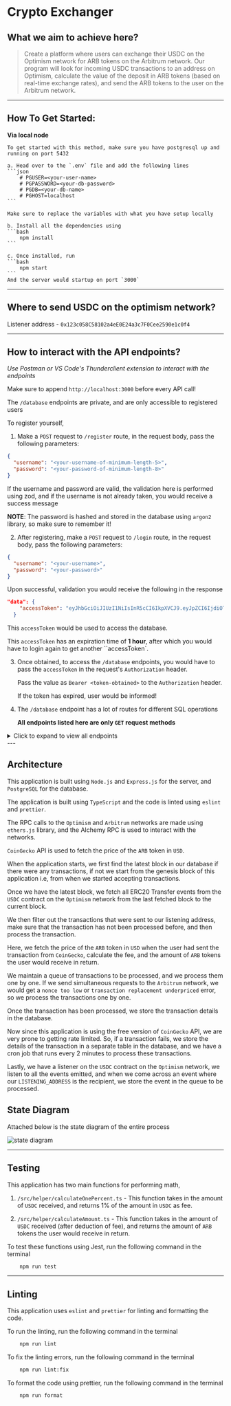 # Crypto Exchanger

## What we aim to achieve here?

>Create a platform where users can exchange their USDC on the Optimism network for ARB tokens on the Arbitrum network. Our program will look for incoming USDC transactions to an address on Optimism, calculate the value of the deposit in ARB tokens (based on real-time exchange rates), and send the ARB tokens to the user on the Arbitrum network.

---

## How To Get Started:

 **Via local node**

    To get started with this method, make sure you have postgresql up and running on port 5432

    a. Head over to the `.env` file and add the following lines
    ```json
        # PGUSER=<your-user-name>
        # PGPASSWORD=<your-db-password>
        # PGDB=<your-db-name>
        # PGHOST=localhost
    ```

    Make sure to replace the variables with what you have setup locally

    b. Install all the dependencies using
    ```bash
        npm install
    ```

    c. Once installed, run
    ```bash
        npm start
    ```
    And the server would startup on port `3000`


---

## Where to send USDC on the optimism network?

Listener address - `0x123c058C58102a4eE0E24a3c7F0Cee2590e1c0f4`

---

## How to interact with the API endpoints?

*Use Postman or VS Code's Thunderclient extension to interact with the endpoints*

Make sure to append `http://localhost:3000` before every API call!

The `/database` endpoints are private, and are only accessible to registered users

To register yourself,

1. Make a `POST` request to `/register` route, in the request body, pass the following parameters:
```json
{
  "username": "<your-username-of-minimum-length-5>",
  "password": "<your-password-of-minimum-length-8>"
}
```
If the username and password are valid, the validation here is performed using zod, and if the username is not already taken, you would receive a success message

**NOTE**: The password is hashed and stored in the database using `argon2` library, so make sure to remember it!

2. After registering, make a `POST` request to `/login` route,  in the request body, pass the following parameters:
```json
{
  "username": "<your-username>",
  "password": "<your-password>"
}
```
Upon successful, validation you would receive the following in the response
```json
"data": {
    "accessToken": "eyJhbGciOiJIUzI1NiIsInR5cCI6IkpXVCJ9.eyJpZCI6IjdiOTVhYjJiLTg5MTgtNDFiZC05ZmE0LTE1NDVhNzU0YThjNiIsImlhdCI6MTcwNzc0NTc4MCwiZXhwIjoxNzA3NzQ5MzgwfQ.rTGNk3QqxzD4Yb8iMqjZKT4z5_ZN5WlOOvfQ1sBY11g"
  }
```
This `accessToken` would be used to access the database.

This `accessToken` has an expiration time of **1 hour**, after which you would have to login again to get another ``accessToken`.

3. Once obtained, to access the `/database` endpoints, you would have to pass the `accessToken` in the request's `Authorization` header.

    Pass the value as `Bearer <token-obtained>` to the `Authorization` header.

    If the token has expired, user would be informed!

4. The `/database` endpoint has a lot of routes for different SQL operations

    **All endpoints listed here are only `GET` request methods**

<details>

<summary>Click to expand to view all endpoints</summary>

a. `/all` - This endpoint returns all the transactions in the database.

b `/top5` - This endpoint returns the top 5 transactions based on the `USDC` value received.

c. `/top5?sender=<address>` - Optionally, you could also attach a query parameter to the end to fetch the top 5 transactions made by a particular user based on the amount of `USDC` received

d. `/lowest` - This endpoint fetches the transaction made with the lowest amount of `USDC`

e. `/highestArbPrice` - This endpoint returns the highest price or `ARB` token in terms of `USD` value amongst all the transactions stored in the database.

f. `/bySender?sender=<address>` - This endpoint returns all the transactions made by this particular user

g. `/byOutgoingHash?outgoingHash=<arb-received-hash>` - This endpont takes in a transaction hash on the arbitrum network. This would return details about the entire transaction.

h. `/byIncomingHash?incomingHash=<usdc-sent-hash>` - This endpont takes in a transaction hash on the optimism network. This would return details about the entire transaction.

i. `/byUsdcThreshold?threshold=<amount-of-usdc-in-wei>` - This endpoint returns all transaction where the amount of `USDC` received is greater than the amount passed

j. `/byDateRange?start=<date-in-MM/DD/YYYY>&end=<date-in-MM/DD/YYYY>` - This endpoint returns all the transactions made between the given date range

k. `/bySenderSum?sender=<address>` - This endpoint takes in a user's address, and returns the total amount of `USDC` the user has sent to shift, and the amount of `ARB` tokens the user has received. All the values are in WEI.

l. `/transactionCount` - This endpoint returns the total number of transactions made till date.

m. `/transactionCount?sender=<address>` - This endpoint returns the number of transactions made by this partcular address.

n. `/feeCollected` - This endpoint returns the total amount of fee collected in `USDC` on the optimism network.

o. `/feeCollected?sender=<address>` - This endpoint returns the total amount of fee collected in `USDC` on the optimism network by a particular user.

p. `/feeCollected?date=<date-in-MM/DD/YYYY>` - This endpoint returns the total amount of fee collected in `USDC` on the optimism network on a particular date.

q. `/feeCollected?sender=<address>&date=<date-in-MM/DD/YYYY>` - This endpoint returns the total amount of fee collected in `USDC` on the optimism network by a particular user on a particular date.

r. `/average/arb` - This endpoint returns the average price of the ARB tokens in `USD` fetched from coingecko.

s. `/average/fee` - This endpoint returns the average fee that is collected on each transaction in `USDC`

t. `/topSenders/:limit` - This endpoint returns a list of users and the amount of USDC sent in a ranked order. You have to set the limit of users returned.
</details>
---

## Architecture

This application is built using `Node.js` and `Express.js` for the server, and `PostgreSQL` for the database.

The application is built using `TypeScript` and the code is linted using `eslint` and `prettier`.

The RPC calls to the `Optimism` and `Arbitrum` networks are made using `ethers.js` library, and the Alchemy RPC is used to interact with the networks.

`CoinGecko` API is used to fetch the price of the `ARB` token in `USD`.

When the application starts, we first find the latest block in our database if there were any transactions, if not we start from the genesis block of this application i.e, from when we started accepting transactions.

Once we have the latest block, we fetch all ERC20 Transfer events from the `USDC` contract on the `Optimism` network from the last fetched block to the current block.

We then filter out the transactions that were sent to our listening address, make sure that the transaction has not been processed before, and then process the transaction.

Here, we fetch the price of the `ARB` token in `USD` when the user had sent the transaction from `CoinGecko`, calculate the fee, and the amount of `ARB` tokens the user would receive in return.

We maintain a queue of transactions to be processed, and we process them one by one. If we send simultaneous requests to the `Arbitrum` network, we would get a `nonce too low` or `transaction replacement underpriced` error, so we process the transactions one by one.

Once the transaction has been processed, we store the transaction details in the database.

Now since this application is using the free version of `CoinGecko` API, we are very prone to getting rate limited. So, if a transaction fails, we store the details of the transaction in a separate table in the database, and we have a cron job that runs every 2 minutes to process these transactions.

Lastly, we have a listener on the `USDC` contract on the `Optimism` network, we listen to all the events emitted, and when we come across an event where our `LISTENING_ADDRESS` is the recipient, we store the event in the queue to be processed.

## State Diagram

Attached below is the state diagram of the entire process

<image title="state diagram" src="./state-diagram.svg">

---

## Testing

This application has two main functions for performing math,

1. `/src/helper/calculateOnePercent.ts` - This function takes in the amount of `USDC` received, and returns 1% of the amount in `USDC` as fee.

2. `/src/helper/calculateAmount.ts` - This function takes in the amount of `USDC` received (after deduction of fee), and returns the amount of `ARB` tokens the user would receive in return.

To test these functions using Jest, run the following command in the terminal
```bash
    npm run test
```

---

## Linting

This application uses `eslint` and `prettier` for linting and formatting the code.

To run the linting, run the following command in the terminal
```bash
    npm run lint
```

To fix the linting errors, run the following command in the terminal
```bash
    npm run lint:fix
```

To format the code using prettier, run the following command in the terminal
```bash
    npm run format
```
